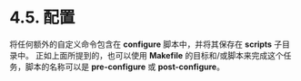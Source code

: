 # 4.5. 配置

将任何额外的自定义命令包含在 **configure** 脚本中，并将其保存在 **scripts** 子目录中。
正如上面所提到的，也可以使用 **Makefile** 的目标和/或脚本来完成这个任务，脚本的名称可以是 **pre-configure** 或 **post-configure**。

